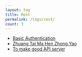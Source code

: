 ```yaml
---
layout: tag
title: Rest
permalink: /tags/rest/
count: 3
---
```


- [Basic Authentication](http://lasseschultebraucks.com/rest/security/basic-authentication.html)
- [Zhuang Tai Ma Hen Zhong Yao ](https://harttle.land/2020/06/25/status-code-matters.html)
- [To make good API server](https://kination.github.io/posts/2016-10-11-django-api/)
